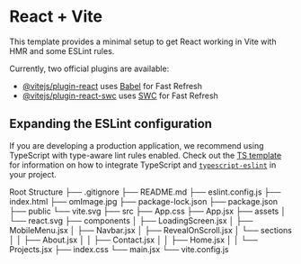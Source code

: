 # React + Vite

This template provides a minimal setup to get React working in Vite with HMR and some ESLint rules.

Currently, two official plugins are available:

- [@vitejs/plugin-react](https://github.com/vitejs/vite-plugin-react/blob/main/packages/plugin-react) uses [Babel](https://babeljs.io/) for Fast Refresh
- [@vitejs/plugin-react-swc](https://github.com/vitejs/vite-plugin-react/blob/main/packages/plugin-react-swc) uses [SWC](https://swc.rs/) for Fast Refresh

## Expanding the ESLint configuration

If you are developing a production application, we recommend using TypeScript with type-aware lint rules enabled. Check out the [TS template](https://github.com/vitejs/vite/tree/main/packages/create-vite/template-react-ts) for information on how to integrate TypeScript and [`typescript-eslint`](https://typescript-eslint.io) in your project.

Root Structure
├── .gitignore
├── README.md
├── eslint.config.js
├── index.html
├── omImage.jpg
├── package-lock.json
├── package.json
├── public
    └── vite.svg
├── src
    ├── App.css
    ├── App.jsx
    ├── assets
    │   └── react.svg
    ├── components
    │   ├── LoadingScreen.jsx
    │   ├── MobileMenu.jsx
    │   ├── Navbar.jsx
    │   ├── RevealOnScroll.jsx
    │   └── sections
    │   │   ├── About.jsx
    │   │   ├── Contact.jsx
    │   │   ├── Home.jsx
    │   │   └── Projects.jsx
    ├── index.css
    └── main.jsx
└── vite.config.js
